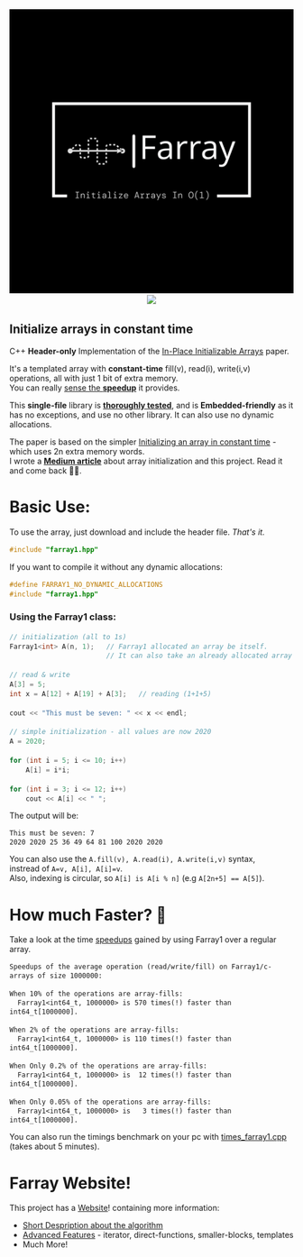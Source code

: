 <div style="text-align: center;">
    <img src="res/logo.svg" alt="Farray logo: Initialize Arrays in O(1)">
</div>

<div align="center">
  <a href="https://github.com/tomhea/farray/actions/workflows/tests.yml"><img src="https://github.com/tomhea/farray/actions/workflows/tests.yml/badge.svg" /></a>
</div>

## Initialize arrays in constant time

C++ **Header-only** Implementation of the [In-Place Initializable Arrays](https://arxiv.org/abs/1709.08900) paper.

It's a templated array with **constant-time** fill(v), read(i), write(i,v) operations, all with just 1 bit of extra memory.<br>
You can really [sense the **speedup**](#is-it-really-better) it provides.

This **single-file** library is [**thoroughly tested**](tests/tests_farray1.cpp), and is **Embedded-friendly** as it has no exceptions, and use no other library. It can also use no dynamic allocations.

The paper is based on the simpler [Initializing an array in constant time](https://eli.thegreenplace.net/2008/08/23/initializing-an-array-in-constant-time) - which uses 2n extra memory words.<br>
I wrote a **[Medium article](https://link.medium.com/Q8YbkDJX2bb)** about array initialization and this project. Read it and come back 🧑‍💻. 

# Basic Use:
To use the array, just download and include the header file. *That's it.*
```c
#include "farray1.hpp"
```

If you want to compile it without any dynamic allocations:
```c
#define FARRAY1_NO_DYNAMIC_ALLOCATIONS
#include "farray1.hpp"
```

### Using the Farray1 class:
```c
// initialization (all to 1s)
Farray1<int> A(n, 1);   // Farray1 allocated an array be itself. 
                        // It can also take an already allocated array as a parameter.

// read & write
A[3] = 5;
int x = A[12] + A[19] + A[3];   // reading (1+1+5)

cout << "This must be seven: " << x << endl;

// simple initialization - all values are now 2020
A = 2020;     

for (int i = 5; i <= 10; i++)
    A[i] = i*i;
    
for (int i = 3; i <= 12; i++)
    cout << A[i] << " ";
```

The output will be:
```
This must be seven: 7
2020 2020 25 36 49 64 81 100 2020 2020 
```

You can also use the `A.fill(v), A.read(i), A.write(i,v)` syntax,<br>
instread of `A=v, A[i], A[i]=v`.<br>
Also, indexing is circular, so ```A[i] is A[i % n]``` (e.g ```A[2n+5] == A[5]```).

# How much Faster? 🚀

Take a look at the time [speedups](timings/times_farray1_output.txt) gained by using Farray1 over a regular array.
```
Speedups of the average operation (read/write/fill) on Farray1/c-arrays of size 1000000:

When 10% of the operations are array-fills:
  Farray1<int64_t, 1000000> is 570 times(!) faster than int64_t[1000000].

When 2% of the operations are array-fills:
  Farray1<int64_t, 1000000> is 110 times(!) faster than int64_t[1000000].

When Only 0.2% of the operations are array-fills:
  Farray1<int64_t, 1000000> is  12 times(!) faster than int64_t[1000000].

When Only 0.05% of the operations are array-fills:
  Farray1<int64_t, 1000000> is   3 times(!) faster than int64_t[1000000].
```
You can also run the timings benchmark on your pc with [times_farray1.cpp](timings/times_farray1.cpp) (takes about 5 minutes).



# Farray Website!

This project has a [Website](https://tomhea.github.io/farray/)! containing more information:<br>
* [Short Despription about the algorithm](https://tomhea.github.io/farray/Short-Description.html)
* [Advanced Features](https://tomhea.github.io/farray/Advanced-Features.html) - iterator, direct-functions, smaller-blocks, templates
* Much More!

